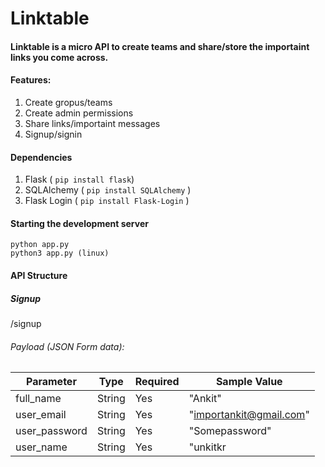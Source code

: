 # Linktable
#### Linktable is a micro API to create  teams and share/store the importaint links you come across.

#### Features:

 1. Create gropus/teams
 2. Create admin permissions
 3. Share links/importaint messages
 4. Signup/signin
 
#### Dependencies
1. Flask (  `pip install flask`)
2. SQLAlchemy ( `pip install SQLAlchemy` )
3. Flask Login ( `pip install Flask-Login` )

#### Starting the development server

    python app.py  
    python3 app.py (linux)

#### API Structure

##### Signup
/signup
###### Payload (JSON Form data):

|Parameter| Type |Required|Sample Value|
|--|--|--|--|
|full_name| String| Yes| "Ankit"|
|user_email| String | Yes| "importankit@gmail.com"|
|user_password| String| Yes | "Somepassword"|
|user_name| String| Yes | "unkitkr|